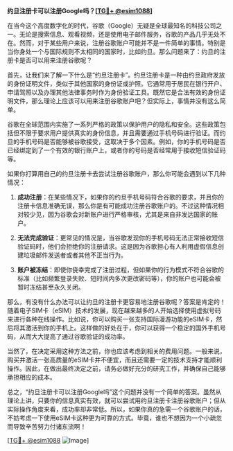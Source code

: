 **约旦注册卡可以注册Google吗？[[TG💪+ @esim1088](https://t.me/s/esim1088)]**

在当今这个高度数字化的时代，谷歌（Google）无疑是全球最知名的科技公司之一。无论是搜索信息、观看视频，还是使用电子邮件服务，谷歌的产品几乎无处不在。然而，对于某些用户来说，注册谷歌账户可能并不是一件简单的事情。特别是当你身处一个与国际规则不太相同的国家时，比如约旦。那么问题来了：约旦的注册卡是否可以用来注册谷歌呢？

首先，让我们来了解一下什么是“约旦注册卡”。约旦注册卡是一种由约旦政府发放的身份证明文件，类似于其他国家的身份证或护照。它通常用于居民在银行开户、申请驾照以及办理其他法律事务时作为身份验证工具。既然它是合法有效的身份证明文件，那么理论上应该可以用来注册谷歌账户吧？但实际上，事情并没有这么简单。

谷歌在全球范围内实施了一系列严格的政策以保护用户的隐私和安全。这些政策包括但不限于要求用户提供真实的身份信息，并且需要通过手机号码进行验证。而约旦的手机号码是否能够被谷歌接受，这取决于多个因素。例如，你的手机号码是否已经绑定到了一个有效的银行账户上，或者你的号码是否经常用于接收短信验证码等。

如果你打算用自己的约旦注册卡去尝试注册谷歌账户，那么你可能会遇到以下几种情况：

1. **成功注册**：在某些情况下，如果你的约旦手机号码符合谷歌的要求，并且你的注册卡信息准确无误，那么你是有可能成功注册谷歌账户的。不过这种情况相对较少见，因为谷歌会对新账户进行严格审核，尤其是来自非发达国家的账户。

2. **无法完成验证**：更常见的情况是，当谷歌发现你的手机号码无法正常接收短信验证码时，他们会拒绝你的注册请求。这是因为谷歌担心有人利用虚假信息创建垃圾邮件发送者或者其他不正当行为。

3. **账户被冻结**：即使你侥幸完成了注册过程，但如果你的行为模式不符合谷歌的标准（比如频繁登录失败、短时间内多次更改密码等），你的账户也可能会被暂时冻结甚至永久关闭。

那么，有没有什么办法可以让约旦的注册卡更容易地注册谷歌呢？答案是肯定的！随着电子SIM卡（eSIM）技术的发展，现在越来越多的人开始选择使用虚拟号码来进行各种在线操作。比如说，你可以购买一张支持国际漫游功能的eSIM卡，然后将其激活到你的手机上。这样做的好处在于，你可以获得一个稳定的国外手机号码，从而大大提高了通过谷歌验证的成功率。

当然了，在决定采用这种方法之前，你也应该考虑到相关的费用问题。一般来说，购买并激活一张高质量的eSIM卡并不便宜，而且还需要一定的技术支持才能顺利操作。因此，在做出最终决定之前，请务必做好充分的研究工作，并确保自己能够承担相应的成本。

总之，“约旦注册卡可以注册Google吗”这个问题并没有一个简单的答案。虽然从理论上讲，只要你的信息真实有效，就可以尝试用约旦注册卡注册谷歌账户；但从实际操作角度来看，成功率却非常低。所以，如果你真的急需一个谷歌账户的话，不妨考虑一下使用eSIM卡这种更为可靠的方式。毕竟，谁也不想因为一个小疏忽而导致辛苦努力付诸东流啊！

[[TG💪+ @esim1088](https://t.me/s/esim1088) ![Image](https://i.postimg.cc/4NQfJmqS/Snipaste-2025-05-13-00-14-12.png)]